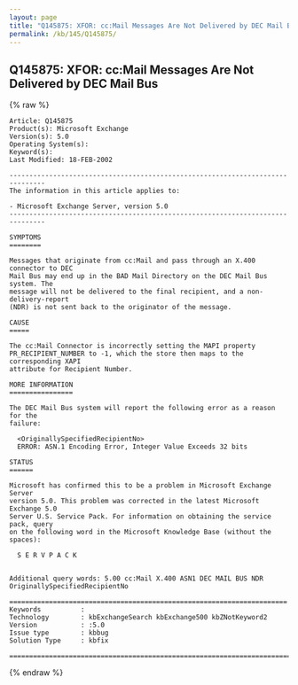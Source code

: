 ```yaml
---
layout: page
title: "Q145875: XFOR: cc:Mail Messages Are Not Delivered by DEC Mail Bus"
permalink: /kb/145/Q145875/
---
```


## Q145875: XFOR: cc:Mail Messages Are Not Delivered by DEC Mail Bus

{% raw %}

	Article: Q145875
	Product(s): Microsoft Exchange
	Version(s): 5.0
	Operating System(s): 
	Keyword(s): 
	Last Modified: 18-FEB-2002
	
	-------------------------------------------------------------------------------
	The information in this article applies to:
	
	- Microsoft Exchange Server, version 5.0 
	-------------------------------------------------------------------------------
	
	SYMPTOMS
	========
	
	Messages that originate from cc:Mail and pass through an X.400 connector to DEC
	Mail Bus may end up in the BAD Mail Directory on the DEC Mail Bus system. The
	message will not be delivered to the final recipient, and a non- delivery-report
	(NDR) is not sent back to the originator of the message.
	
	CAUSE
	=====
	
	The cc:Mail Connector is incorrectly setting the MAPI property
	PR_RECIPIENT_NUMBER to -1, which the store then maps to the corresponding XAPI
	attribute for Recipient Number.
	
	MORE INFORMATION
	================
	
	The DEC Mail Bus system will report the following error as a reason for the
	failure:
	
	  <OriginallySpecifiedRecipientNo>
	  ERROR: ASN.1 Encoding Error, Integer Value Exceeds 32 bits
	
	STATUS
	======
	
	Microsoft has confirmed this to be a problem in Microsoft Exchange Server
	version 5.0. This problem was corrected in the latest Microsoft Exchange 5.0
	Server U.S. Service Pack. For information on obtaining the service pack, query
	on the following word in the Microsoft Knowledge Base (without the spaces):
	
	  S E R V P A C K
	
	
	Additional query words: 5.00 cc:Mail X.400 ASN1 DEC MAIL BUS NDR OriginallySpecifiedRecipientNo
	
	======================================================================
	Keywords          :  
	Technology        : kbExchangeSearch kbExchange500 kbZNotKeyword2
	Version           : :5.0
	Issue type        : kbbug
	Solution Type     : kbfix
	
	=============================================================================
	

{% endraw %}
